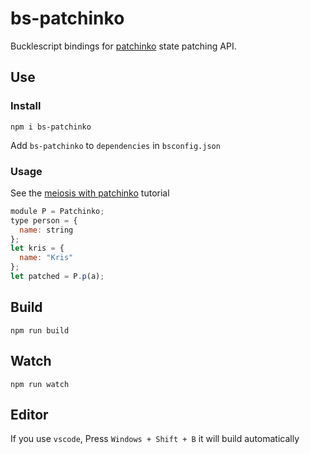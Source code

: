 # bs-patchinko

Bucklescript bindings for [patchinko](https://github.com/barneycarroll/patchinko) state patching API.

## Use

### Install

`npm i bs-patchinko`

Add `bs-patchinko` to `dependencies` in `bsconfig.json`

### Usage

See the [meiosis with patchinko](https://meiosis.js.org/tutorial/05-meiosis-with-patchinko.html) tutorial

```javascript
module P = Patchinko;
type person = {
  name: string
};
let kris = {
  name: "Kris"
};
let patched = P.p(a);
```

## Build

```
npm run build
```

## Watch

```
npm run watch
```

## Editor

If you use `vscode`, Press `Windows + Shift + B` it will build automatically
